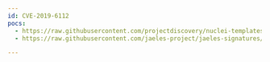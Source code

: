 ```yaml
---
id: CVE-2019-6112
pocs:
  - https://raw.githubusercontent.com/projectdiscovery/nuclei-templates/master/cves/2019/CVE-2019-6112.yaml
  - https://raw.githubusercontent.com/jaeles-project/jaeles-signatures/master/cves/wordpress-xss-cve-2019-6112.yaml

---
```

